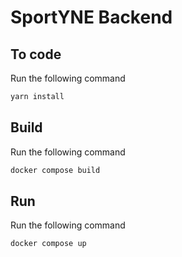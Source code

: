 # SportYNE Backend

## To code
Run the following command
```bash
yarn install
```

## Build
Run the following command
```bash
docker compose build
```

## Run
Run the following command
```bash
docker compose up
```

